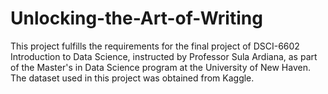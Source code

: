 # Unlocking-the-Art-of-Writing
This project fulfills the requirements for the final project of DSCI-6602 Introduction to Data Science, instructed by Professor Sula Ardiana, as part of the Master's in Data Science program at the University of New Haven. The dataset used in this project was obtained from Kaggle.
